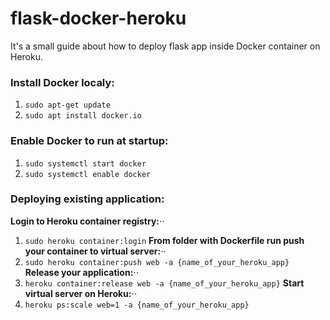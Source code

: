 # flask-docker-heroku
It's a small guide about how to deploy flask app inside Docker container on Heroku.

### Install Docker localy:
1. ```sudo apt-get update```
2. ```sudo apt install docker.io```

### Enable Docker to run at startup:
1. ```sudo systemctl start docker```
2. ```sudo systemctl enable docker```

### Deploying existing application:
**Login to Heroku container registry:**⋅⋅
1. ```sudo heroku container:login```
**From folder with Dockerfile run push your container to virtual server:**⋅⋅
2. ```sudo heroku container:push web -a {name_of_your_heroku_app}```
**Release your application:**⋅⋅
3. ```heroku container:release web -a {name_of_your_heroku_app}```
**Start virtual server on Heroku:**⋅⋅
4. ```heroku ps:scale web=1 -a {name_of_your_heroku_app}```
